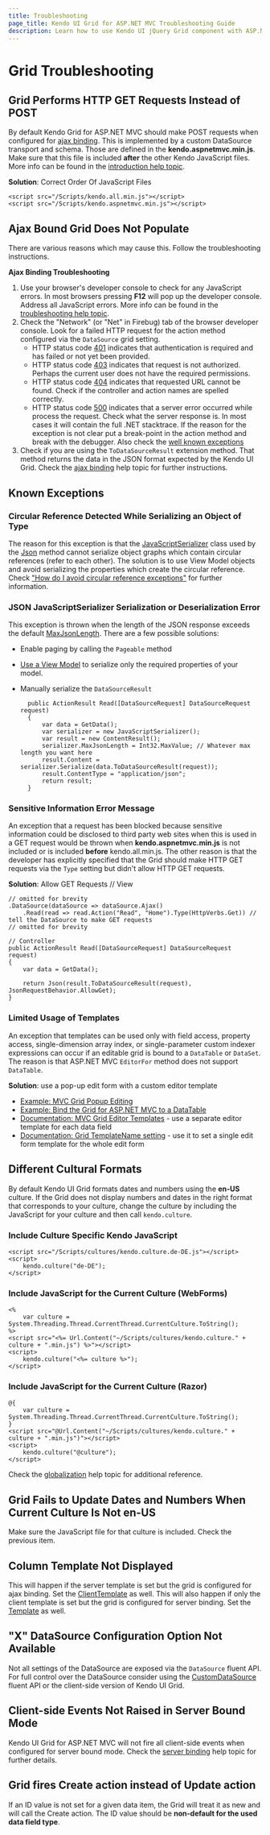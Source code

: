 ```yaml
---
title: Troubleshooting
page_title: Kendo UI Grid for ASP.NET MVC Troubleshooting Guide
description: Learn how to use Kendo UI jQuery Grid component with ASP.NET MVC Helpers and easily handle most common issues.
---
```


# Grid Troubleshooting

## Grid Performs HTTP GET Requests Instead of POST

By default Kendo Grid for ASP.NET MVC should make POST requests when configured for [ajax binding](/aspnet-mvc/helpers/grid/ajax-binding).
This is implemented by a custom DataSource transport and schema. Those are defined in the **kendo.aspnetmvc.min.js**. Make sure that this file is included **after** the other
Kendo JavaScript files. More info can be found in the [introduction help topic](/aspnet-mvc/introduction).

**Solution**: Correct Order Of JavaScript Files
```
<script src="/Scripts/kendo.all.min.js"></script>
<script src="/Scripts/kendo.aspnetmvc.min.js"></script>
```

## Ajax Bound Grid Does Not Populate

There are various reasons which may cause this. Follow the troubleshooting instructions.

**Ajax Binding Troubleshooting**

1. Use your browser's developer console to check for any JavaScript errors. In most browsers pressing **F12** will pop up the developer console. Address all JavaScript errors.
More info can be found in the [troubleshooting help topic](/aspnet-mvc/troubleshooting).
2. Check the "Network" (or "Net" in Firebug) tab of the browser developer console. Look for a failed HTTP request for the action method configured via the `DataSource` grid setting.
    - HTTP status code [401](https://en.wikipedia.org/wiki/List_of_HTTP_status_codes#401) indicates that authentication is required and has failed or not yet been provided.
    - HTTP status code [403](https://en.wikipedia.org/wiki/List_of_HTTP_status_codes#403) indicates that request is not authorized. Perhaps the current user does not have
    the required permissions.
    - HTTP status code [404](https://en.wikipedia.org/wiki/List_of_HTTP_status_codes#404) indicates that requested URL cannot be found.
    Check if the controller and action names are spelled correctly.
    - HTTP status code [500](https://en.wikipedia.org/wiki/List_of_HTTP_status_codes#500) indicates that a server error occurred while process the request.
    Check what the server response is. In most cases it will contain the full .NET stacktrace. If the reason for the exception is not clear put a break-point
    in the action method and break with the debugger. Also check the [well known exceptions](#well-known-exceptions)
3. Check if you are using the `ToDataSourceResult` extension method. That method returns the data in the JSON format expected by the Kendo UI Grid. Check the
[ajax binding](/aspnet-mvc/helpers/grid/ajax-binding) help topic for further instructions.

## Known Exceptions

### Circular Reference Detected While Serializing an Object of Type

The reason for this exception is that the [JavaScriptSerializer](https://msdn.microsoft.com/en-us/library/system.web.script.serialization.javascriptserializer.aspx) class used by
the [Json](https://msdn.microsoft.com/en-us/library/system.web.mvc.controller.json.aspx) method cannot serialize object graphs which contain circular references (refer to each other).
The solution is to use View Model objects and avoid serializing the properties which create the circular reference.
Check ["How do I avoid circular reference exceptions"](/aspnet-mvc/helpers/grid/faq#how-do-i-avoid-circular-reference-exceptions?) for further information.

### JSON JavaScriptSerializer Serialization or Deserialization Error

This exception is thrown when the length of the JSON response exceeds the default [MaxJsonLength](https://msdn.microsoft.com/en-us/library/system.web.script.serialization.javascriptserializer.maxjsonlength.aspx).
There are a few possible solutions:

* Enable paging by calling the `Pageable` method
* [Use a View Model](/aspnet-mvc/helpers/grid/faq#how-do-i-convert-my-models-to-view-model-objects?) to serialize only the required properties of your model.
* Manually serialize the `DataSourceResult`

        public ActionResult Read([DataSourceRequest] DataSourceRequest request)
        {
            var data = GetData();
            var serializer = new JavaScriptSerializer();
            var result = new ContentResult();
            serializer.MaxJsonLength = Int32.MaxValue; // Whatever max length you want here
            result.Content = serializer.Serialize(data.ToDataSourceResult(request));
            result.ContentType = "application/json";
            return result;
        }

### Sensitive Information Error Message

An exception that a request has been blocked because sensitive information could be disclosed to third party web sites when this is used in a GET request would be thrown when **kendo.aspnetmvc.min.js** is not included or is included **before** kendo.all.min.js. The other reason is that the developer has explicitly specified that the Grid should make HTTP GET requests via the `Type` setting but didn't allow HTTP GET requests.

**Solution**: Allow GET Requests
    // View

    // omitted for brevity
    .DataSource(dataSource => dataSource.Ajax()
        .Read(read => read.Action("Read", "Home").Type(HttpVerbs.Get)) // tell the DataSource to make GET requests
    // omitted for brevity

    // Controller
    public ActionResult Read([DataSourceRequest] DataSourceRequest request)
    {
        var data = GetData();

        return Json(result.ToDataSourceResult(request), JsonRequestBehavior.AllowGet);
    }

### Limited Usage of Templates 

An exception that templates can be used only with field access, property access, single-dimension array index, or single-parameter custom indexer expressions can occur if an editable grid is bound to a `DataTable` or `DataSet`. The reason is that ASP.NET MVC `EditorFor` method does not support `DataTable`.

**Solution**: use a pop-up edit form with a custom editor template

* [Example: MVC Grid Popup Editing](http://demos.telerik.com/aspnet-mvc/grid/editing-popup)
* [Example: Bind the Grid for ASP.NET MVC to a DataTable](/aspnet-mvc/helpers/grid/how-to/grid-bind-to-datatable)
* [Documentation: MVC Grid Editor Templates](/aspnet-mvc/helpers/grid/editor-templates) - use a separate editor template for each data field
* [Documentation: Grid TemplateName setting](/api/aspnet-mvc/kendo.mvc.ui.fluent/grideditingsettingsbuilder#methods-TemplateName(System.String)) - use it
to set a single edit form template for the whole edit form

## Different Cultural Formats 

By default Kendo UI Grid formats dates and numbers using the **en-US** culture. If the Grid does not display numbers and dates in the right format that corresponds to your culture, change the culture by including the JavaScript for your culture and then call `kendo.culture`.

### Include Culture Specific Kendo JavaScript
    <script src="/Scripts/cultures/kendo.culture.de-DE.js"></script>
    <script>
        kendo.culture("de-DE");
    </script>

### Include JavaScript for the Current Culture (WebForms)
    <%
        var culture = System.Threading.Thread.CurrentThread.CurrentCulture.ToString();
    %>
    <script src="<%= Url.Content("~/Scripts/cultures/kendo.culture." + culture + ".min.js") %>"></script>
    <script>
        kendo.culture("<%= culture %>");
    </script>

### Include JavaScript for the Current Culture (Razor)
    @{
        var culture = System.Threading.Thread.CurrentThread.CurrentCulture.ToString();
    }
    <script src="@Url.Content("~/Scripts/cultures/kendo.culture." + culture + ".min.js")"></script>
    <script>
        kendo.culture("@culture");
    </script>

Check the [globalization](/aspnet-mvc/globalization) help topic for additional reference.

## Grid Fails to Update Dates and Numbers When Current Culture Is Not en-US

Make sure the JavaScript file for that culture is included. Check the previous item.

## Column Template Not Displayed

This will happen if the server template is set but the grid is configured for ajax binding. Set the [ClientTemplate](/aspnet-mvc/helpers/grid/configuration#clienttemplate) as well.
This will also happen if only the client template is set but the grid is configured for server binding. Set the [Template](/aspnet-mvc/helpers/grid/configuration#template) as well.

## "X" DataSource Configuration Option Not Available

Not all settings of the DataSource are exposed via the `DataSource` fluent API. For full control over the DataSource consider using the [CustomDataSource](/aspnet-mvc/custom-datasource) fluent API or the client-side version of Kendo UI Grid.

## Client-side Events Not Raised in Server Bound Mode

Kendo UI Grid for ASP.NET MVC will not fire all client-side events when configured for server bound mode.
Check the [server binding](/aspnet-mvc/helpers/grid/server-binding#client-side-events-and-server-binding) help topic for further details.

## Grid fires Create action instead of Update action

If an ID value is not set for a given data item, the Grid will treat it as new and will call the Create action. The ID value should be **non-default for the used data field type**.